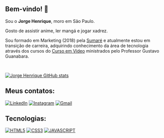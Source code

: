 ## Bem-vindo! 🤙

Sou o **Jorge Henrique**, moro em São Paulo.

Gosto de assistir anime, ler mangá e jogar xadrez.

Sou formado em Marketing (2018) pela [Sumaré](https://sumare.edu.br/) e atualmente estou em transição de carreira, adquirindo conhecimento da área de tecnologia através dos cursos do [Curso em Vídeo](https://www.cursoemvideo.com/) ministrados pelo Professor Gustavo Guanabara.

</br>

[![Jorge Henrique GitHub stats](https://github-readme-stats.vercel.app/api?username=JorgeHenriqueVS&show_icons=true&theme=dracula&count_private=true)](https://github.com/JorgeHenriqueVS)

## Meus contatos:
   
[![LinkedIn](https://img.shields.io/badge/LinkedIn-0077B5?style=for-the-badge&logo=linkedin&logoColor=white)](https://www.linkedin.com/in/jorgehenriquevs/)
[![Instagram](https://img.shields.io/badge/Instagram-E4405F?style=for-the-badge&logo=instagram&logoColor=white)](https://www.instagram.com/rickhenriquee_/)
[![Gmail](https://img.shields.io/badge/Gmail-FF0000?style=for-the-badge&logo=gmail&logoColor=white)](mailto:jorgehenriquevsjp@gmail.com)

## Tecnologias:

[![HTML5](https://img.shields.io/badge/HTML5-E34F26?style=for-the-badge&logo=html5&logoColor=white)](https://github.com/JorgeHenriqueVS)
[![CSS3](https://img.shields.io/badge/CSS3-1572B6?style=for-the-badge&logo=css3&logoColor=white)](https://github.com/JorgeHenriqueVS)
[![JAVASCRIPT](https://img.shields.io/badge/JavaScript-323330?style=for-the-badge&logo=javascript&logoColor=F7DF1E)](https://github.com/JorgeHenriqueVS)
